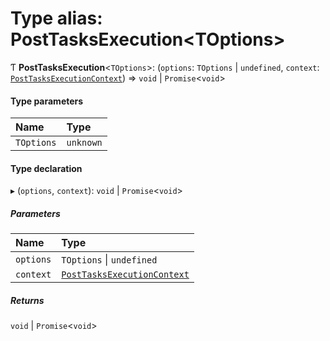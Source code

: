 # Type alias: PostTasksExecution\<TOptions\>

Ƭ **PostTasksExecution**\<`TOptions`\>: (`options`: `TOptions` \| `undefined`, `context`: [`PostTasksExecutionContext`](/reference/core-api/devkit/documents/PostTasksExecutionContext)) => `void` \| `Promise`\<`void`\>

#### Type parameters

| Name       | Type      |
| :--------- | :-------- |
| `TOptions` | `unknown` |

#### Type declaration

▸ (`options`, `context`): `void` \| `Promise`\<`void`\>

##### Parameters

| Name      | Type                                                                                          |
| :-------- | :-------------------------------------------------------------------------------------------- |
| `options` | `TOptions` \| `undefined`                                                                     |
| `context` | [`PostTasksExecutionContext`](/reference/core-api/devkit/documents/PostTasksExecutionContext) |

##### Returns

`void` \| `Promise`\<`void`\>
